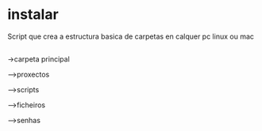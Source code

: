 # instalar

Script que crea a estructura basica de carpetas en calquer pc linux ou mac

##
->carpeta principal

-->proxectos

-->scripts

-->ficheiros

-->senhas

##
